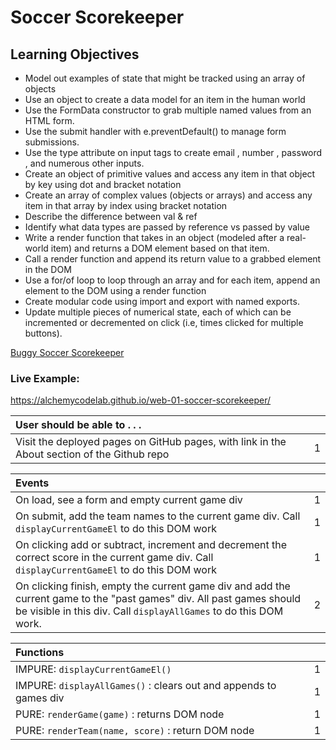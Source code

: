# Soccer Scorekeeper

## Learning Objectives
- Model out examples of state that might be tracked using an array of objects
- Use an object to create a data model for an item in the human world
- Use the FormData  constructor to grab multiple named values from an HTML form.
- Use the submit handler with e.preventDefault() to manage form submissions.
- Use the type attribute on input tags to create email , number , password , and numerous other inputs.
- Create an object of primitive values and access any item in that object by key using dot and bracket notation
- Create an array of complex values (objects or arrays) and access any item in that array by index using bracket notation
- Describe the difference between val & ref
- Identify what data types are passed by reference vs passed by value
- Write a render function that takes in an object (modeled after a real-world item) and returns a DOM element based on that item.
- Call a render function and append its return value to a grabbed element in the DOM
- Use a for/of loop to loop through an array and for each item, append an element to the DOM using a render function
- Create modular code using import and export with named exports.
- Update multiple pieces of numerical state, each of which can be incremented or decremented on click (i.e, times clicked for multiple buttons).

[Buggy Soccer Scorekeeper](https://github.com/alchemycodelab/buggy-js-soccer-scorekeeper)

### Live Example:
https://alchemycodelab.github.io/web-01-soccer-scorekeeper/


| User should be able to . . .                                                         |             |
| :----------------------------------------------------------------------------------- | ----------: |
| Visit the deployed pages on GitHub pages, with link in the About section of the Github repo|        1 |

| Events                                                                               |             |
| :----------------------------------------------------------------------------------- | ----------: |
| On load, see a form and empty current game div                                             |        1 |
| On submit, add the team names to the current game div.  Call `displayCurrentGameEl` to do this DOM work                                   |        1 |
| On clicking add or subtract, increment and decrement the correct score in the current game div. Call `displayCurrentGameEl` to do this DOM work |     1 |
| On clicking finish, empty the current game div and add the current game to the "past games" div. All past games should be visible in this div. Call `displayAllGames` to do this DOM work. |2|

| Functions                                                              |             |
| :----------------------------------------------------------------------------------- | ----------: |
| IMPURE: `displayCurrentGameEl()` | 1|
| IMPURE: `displayAllGames()` : clears out and appends to games div | 1|
| PURE: `renderGame(game)` : returns DOM node | 1|
| PURE: `renderTeam(name, score)` :  return DOM node | 1|

